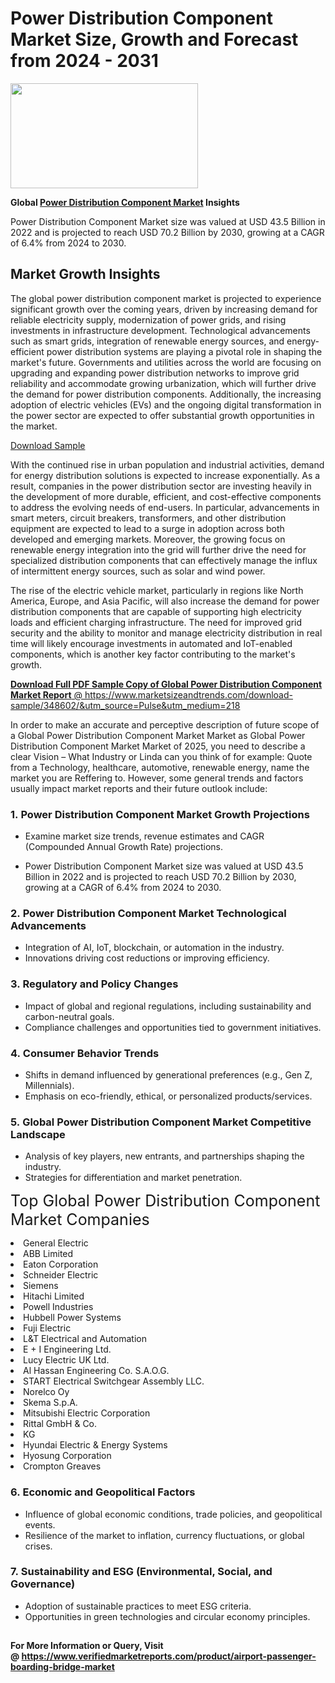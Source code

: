<H1>Power Distribution Component Market Size, Growth and Forecast from 2024 - 2031</H1><img class="aligncenter size-medium wp-image-584254" src="https://thirdeyenews.in/wp-content/uploads/2024/09/Global-Market-Research-300x168.jpeg" alt="" width="300" height="168" /><p><strong>Global&nbsp;<a href="https://www.marketsizeandtrends.com/download-sample/348602/&amp;utm_source=Pulse&amp;utm_medium=218">Power Distribution Component Market</a> Insights</strong></p><p>Power Distribution Component Market size was valued at USD 43.5 Billion in 2022 and is projected to reach USD 70.2 Billion by 2030, growing at a CAGR of 6.4% from 2024 to 2030.</p><p><h2>Market Growth Insights</h2> <p>The global power distribution component market is projected to experience significant growth over the coming years, driven by increasing demand for reliable electricity supply, modernization of power grids, and rising investments in infrastructure development. Technological advancements such as smart grids, integration of renewable energy sources, and energy-efficient power distribution systems are playing a pivotal role in shaping the market's future. Governments and utilities across the world are focusing on upgrading and expanding power distribution networks to improve grid reliability and accommodate growing urbanization, which will further drive the demand for power distribution components. Additionally, the increasing adoption of electric vehicles (EVs) and the ongoing digital transformation in the power sector are expected to offer substantial growth opportunities in the market.</p> <p><a href="#">Download Sample</a></p> <p>With the continued rise in urban population and industrial activities, demand for energy distribution solutions is expected to increase exponentially. As a result, companies in the power distribution sector are investing heavily in the development of more durable, efficient, and cost-effective components to address the evolving needs of end-users. In particular, advancements in smart meters, circuit breakers, transformers, and other distribution equipment are expected to lead to a surge in adoption across both developed and emerging markets. Moreover, the growing focus on renewable energy integration into the grid will further drive the need for specialized distribution components that can effectively manage the influx of intermittent energy sources, such as solar and wind power.</p> <p>The rise of the electric vehicle market, particularly in regions like North America, Europe, and Asia Pacific, will also increase the demand for power distribution components that are capable of supporting high electricity loads and efficient charging infrastructure. The need for improved grid security and the ability to monitor and manage electricity distribution in real time will likely encourage investments in automated and IoT-enabled components, which is another key factor contributing to the market's growth.</p> <p><a href="#"></p><p><span class=""><strong>Download Full PDF Sample Copy of Global Power Distribution Component Market Report</strong> @ <a href="https://www.marketsizeandtrends.com/download-sample/348602/&amp;utm_source=Pulse&amp;utm_medium=218" target="_blank">https://www.marketsizeandtrends.com/download-sample/348602/&amp;utm_source=Pulse&amp;utm_medium=218</a></span></p><p>In order to make an accurate and perceptive description of future scope of a Global&nbsp;Power Distribution Component Market Market as Global&nbsp;Power Distribution Component Market Market of 2025, you need to describe a clear Vision &ndash; What Industry or Linda can you think of for example: Quote from a Technology, healthcare, automotive, renewable energy, name the market you are Reffering to. However, some general trends and factors usually impact market reports and their future outlook include:</p><h3>1.&nbsp;<strong>Power Distribution Component Market Growth Projections</strong></h3><ul><li>Examine market size trends, revenue estimates and CAGR (Compounded Annual Growth Rate) projections.</li><li><p>Power Distribution Component Market size was valued at USD 43.5 Billion in 2022 and is projected to reach USD 70.2 Billion by 2030, growing at a CAGR of 6.4% from 2024 to 2030.</p></li></ul><h3>2.&nbsp;<strong>Power Distribution Component Market Technological Advancements</strong></h3><ul><li>Integration of AI, IoT, blockchain, or automation in the industry.</li><li>Innovations driving cost reductions or improving efficiency.</li></ul><h3>3.&nbsp;<strong>Regulatory and Policy Changes</strong></h3><ul><li>Impact of global and regional regulations, including sustainability and carbon-neutral goals.</li><li>Compliance challenges and opportunities tied to government initiatives.</li></ul><h3>4.&nbsp;<strong>Consumer Behavior Trends</strong></h3><ul><li>Shifts in demand influenced by generational preferences (e.g., Gen Z, Millennials).</li><li>Emphasis on eco-friendly, ethical, or personalized products/services.</li></ul><h3>5.&nbsp;<strong>Global Power Distribution Component Market Competitive Landscape</strong></h3><ul><li>Analysis of key players, new entrants, and partnerships shaping the industry.</li><li>Strategies for differentiation and market penetration.</li></ul><p data-pm-slice="1 1 []"><span style="color: inherit; font-family: inherit; font-size: 25px;">Top Global Power Distribution Component Market Companies</span></p><div class="" data-test-id=""><p><li>General Electric</li><li> ABB Limited</li><li> Eaton Corporation</li><li> Schneider Electric</li><li> Siemens</li><li> Hitachi Limited</li><li> Powell Industries</li><li> Hubbell Power Systems</li><li> Fuji Electric</li><li> L&T Electrical and Automation</li><li> E + I Engineering Ltd.</li><li> Lucy Electric UK Ltd.</li><li> Al Hassan Engineering Co. S.A.O.G.</li><li> START Electrical Switchgear Assembly LLC.</li><li> Norelco Oy</li><li> Skema S.p.A.</li><li> Mitsubishi Electric Corporation</li><li> Rittal GmbH & Co.</li><li> KG</li><li> Hyundai Electric & Energy Systems</li><li> Hyosung Corporation</li><li> Crompton Greaves</li></p></div><h3>6.&nbsp;<strong>Economic and Geopolitical Factors</strong></h3><ul><li>Influence of global economic conditions, trade policies, and geopolitical events.</li><li>Resilience of the market to inflation, currency fluctuations, or global crises.</li></ul><h3>7.&nbsp;<strong>Sustainability and ESG (Environmental, Social, and Governance)</strong></h3><ul><li>Adoption of sustainable practices to meet ESG criteria.</li><li>Opportunities in green technologies and circular economy principles.</li></ul><h2><strong style="font-size: 14px;">For More Information or Query, Visit @&nbsp;</strong><a style="background-color: #ffffff; font-size: 14px;" href="https://www.marketsizeandtrends.com/report/power-distribution-component-market/" target="_blank">https://www.verifiedmarketreports.com/product/airport-passenger-boarding-bridge-market</a></h2>

